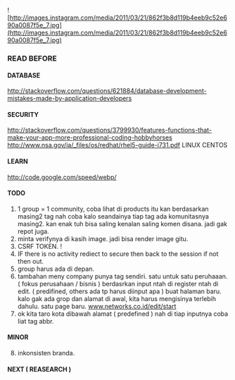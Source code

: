 ![http://images.instagram.com/media/2011/03/21/862f3b8d119b4eeb9c52e690a0087f5e_7.jpg](http://images.instagram.com/media/2011/03/21/862f3b8d119b4eeb9c52e690a0087f5e_7.jpg)

### READ BEFORE
#### DATABASE
http://stackoverflow.com/questions/621884/database-development-mistakes-made-by-application-developers

#### SECURITY
http://stackoverflow.com/questions/3799930/features-functions-that-make-your-app-more-professional-coding-hobbyhorses
http://www.nsa.gov/ia/_files/os/redhat/rhel5-guide-i731.pdf LINUX CENTOS

#### LEARN
http://code.google.com/speed/webp/

#### TODO
1. 1 group = 1 community, coba lihat di products itu kan berdasarkan masing2 tag nah coba kalo seandainya tiap tag ada komunitasnya masing2. kan enak tuh bisa saling kenalan saling komen disana. jadi gak repot juga.
2. minta verifynya di kasih image. jadi bisa render image gitu.
3. CSRF TOKEN. !
4. IF there is no activity rediect to secure then back to the session if not then out.
5. group harus ada di depan.
6. tambahan meny company punya tag sendiri. satu untuk satu peruhaaan. ( fokus perusahaan / bisnis ) berdasrkan input ntah di register ntah di edit. ( predifined, others ada tp harus diinput apa ) buat halaman baru. kalo gak ada grop dan alamat di awal, kita harus mengisinya terlebih dahulu. satu page baru. www.networks.co.id/edit/start
7. ok kita taro kota dibawah alamat ( predefined ) nah di tiap inputnya coba liat tag abbr.


#### MINOR
8. inkonsisten branda.

#### NEXT ( REASEARCH )